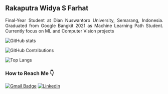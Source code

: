 ## Rakaputra Widya S Farhat

<p align='justify'>Final-Year Student at Dian Nuswantoro University, Semarang, Indonesia. Graduated from Google Bangkit 2021 as Machine Learning Path Student. Currently focus on ML and Computer Vision projects</p>

![GitHub stats](https://github-readme-stats.vercel.app/api?username=rakaputrawidyasf&show_icons=true&theme=tokyonight)

![GitHub Contributions](https://github-readme-streak-stats.herokuapp.com/?user=rakaputrawidyasf&theme=tokyonight) 

![Top Langs](https://github-readme-stats.vercel.app/api/top-langs/?username=rakaputrawidyasf&?includeForks=true&layout=compact&theme=tokyonight)

### How to Reach Me 👇
[![Gmail Badge](https://img.shields.io/badge/Email-gray.svg?style=for-the-badge&logo=gmail)](mailto:rakaputrawidyasfarhat@gmail.com) 
[![Linkedin](https://img.shields.io/badge/LinkedIn-blue.svg?style=for-the-badge&logo=linkedin)](https://www.linkedin.com/in/rakaputrawidya-s-farhat-709356201/)

<!--
**rakaputrawidyasf/rakaputrawidyasf** is a ✨ _special_ ✨ repository because its `README.md` (this file) appears on your GitHub profile.

Here are some ideas to get you started:

- 🔭 I’m currently working on ...
- 🌱 I’m currently learning ...
- 👯 I’m looking to collaborate on ...
- 🤔 I’m looking for help with ...
- 💬 Ask me about ...
- 📫 How to reach me: ...
- 😄 Pronouns: ...
- ⚡ Fun fact: ...
-->
